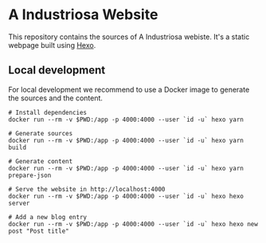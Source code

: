 # A Industriosa Website

This repository contains the sources of A Industriosa webiste. It's a static webpage built using [Hexo](https://hexo.io/).

## Local development
For local development we recommend to use a Docker image to generate the sources and the content.

```
# Install dependencies
docker run --rm -v $PWD:/app -p 4000:4000 --user `id -u` hexo yarn

# Generate sources
docker run --rm -v $PWD:/app -p 4000:4000 --user `id -u` hexo yarn build

# Generate content
docker run --rm -v $PWD:/app -p 4000:4000 --user `id -u` hexo yarn prepare-json

# Serve the website in http://localhost:4000
docker run --rm -v $PWD:/app -p 4000:4000 --user `id -u` hexo hexo server

# Add a new blog entry
docker run --rm -v $PWD:/app -p 4000:4000 --user `id -u` hexo hexo new post "Post title"
```
